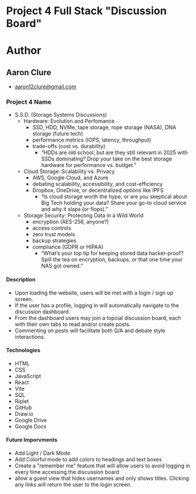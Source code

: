 # Project 4 Full Stack "Discussion Board"

# Author
## Aaron Clure
- aaron12clure@gmail.com

### Project 4 Name
- S.S.D.  (Storage Systems Discussions)
    - Hardware: Evolution and Perfomance
        - SSD, HDD, NVMe, tape storage, rope storage (NASA), DNA storage (future tech)
        - performance metrics (IOPS, latency, throughput)
        - trade-offs (cost vs. durability)
            - “HDDs are old school, but are they still relevant in 2025 with SSDs dominating? Drop your take on the best storage hardware for performance vs. budget.”
    - Cloud Storage: Scalability vs. Privacy
        - AWS, Google Cloud, and Azure
        - debating scalability, accessibility, and cost-efficiency
        - Dropbox, OneDrive, or decentralized options like IPFS
            - “Is cloud storage worth the hype, or are you skeptical about Big Tech holding your data? Share your go-to cloud service and why it slaps (or flops).”
    - Storage Security: Protecting Data in a Wild World
        - encryption (AES-256, anyone?)
        - access controls
        - zero trust models
        - backup strategies
        - compliance (GDPR or HIPAA)
            - “What’s your top tip for keeping stored data hacker-proof? Spill the tea on encryption, backups, or that one time your NAS got owned.”

#### Description
- Upon loading the website, users will be met with a login / sign up screen.
- If the user has a profile, logging in will automatically navigate to the discussion dashboard.
- From the dashboard users may join a topcial discussion board, each with their own tabs to read and/or create posts.
- Commenting on posts will facilitate both Q/A and debate style interactions.

#### Technologies
- HTML
- CSS
- JavaScript
- React
- Vite
- SQL
- Riplet
- GitHub
- Draw.io
- Google Drive
- Google Docs

#### Future Imporvments
- Add Light / Dark Mode
- Add Colorful mode to add colors to headings and text boxes
- Create a "remember me" feature that will allow users to avoid logging in every time accessing the discussion board
- allow a guest view that hides usernames and only shows titles.  Clicking any links will return the user to the login screen.